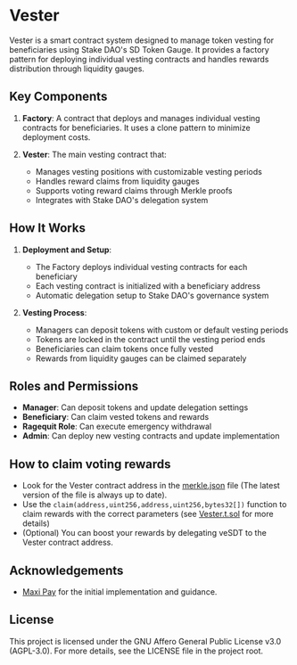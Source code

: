 # Vester

Vester is a smart contract system designed to manage token vesting for beneficiaries using Stake DAO's SD Token Gauge. It provides a factory pattern for deploying individual vesting contracts and handles rewards distribution through liquidity gauges.

## Key Components

1. **Factory**: A contract that deploys and manages individual vesting contracts for beneficiaries. It uses a clone pattern to minimize deployment costs.

2. **Vester**: The main vesting contract that:
   - Manages vesting positions with customizable vesting periods
   - Handles reward claims from liquidity gauges
   - Supports voting reward claims through Merkle proofs
   - Integrates with Stake DAO's delegation system

## How It Works

1. **Deployment and Setup**:
   - The Factory deploys individual vesting contracts for each beneficiary
   - Each vesting contract is initialized with a beneficiary address
   - Automatic delegation setup to Stake DAO's governance system

2. **Vesting Process**:
   - Managers can deposit tokens with custom or default vesting periods
   - Tokens are locked in the contract until the vesting period ends
   - Beneficiaries can claim tokens once fully vested
   - Rewards from liquidity gauges can be claimed separately

## Roles and Permissions

- **Manager**: Can deposit tokens and update delegation settings
- **Beneficiary**: Can claim vested tokens and rewards
- **Ragequit Role**: Can execute emergency withdrawal
- **Admin**: Can deploy new vesting contracts and update implementation

## How to claim voting rewards

- Look for the Vester contract address in the [merkle.json](https://github.com/stake-dao/bounties-report/blob/main/merkle.json) file (The latest version of the file is always up to date).
- Use the `claim(address,uint256,address,uint256,bytes32[])` function to claim rewards with the correct parameters (see [Vester.t.sol](test/Vester.t.sol) for more details)
- (Optional) You can boost your rewards by delegating veSDT to the Vester contract address.

## Acknowledgements

- [Maxi Pay](https://github.com/BalancerMaxis/maxi-pay) for the initial implementation and guidance.

## License

This project is licensed under the GNU Affero General Public License v3.0 (AGPL-3.0). For more details, see the LICENSE file in the project root.